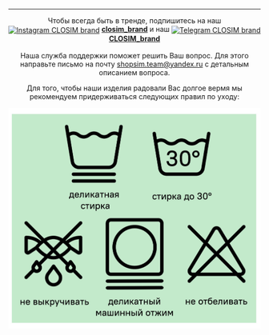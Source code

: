 ****

<p align="center">Чтобы всегда быть в тренде, подпишитесь на наш <a href="https://www.instagram.com/closim_brand/"> <img align="center" alt="Instagram CLOSIM brand" width="20px" src="https://upload.wikimedia.org/wikipedia/commons/thumb/e/e7/Instagram_logo_2016.svg/100px-Instagram_logo_2016.svg.png" /></a>
  <a href="https://www.instagram.com/closim_brand/"><b>closim_brand</b></a>
  и наш <a href="https://t.me/CLOSIM_brand/"> <img align="center" alt="Telegram CLOSIM brand" width="20px" src="https://tdesktop.com/img/iconround128.png" /></a> <a href="https://t.me/CLOSIM_brand/"><b>CLOSIM_brand</b></a> 
<br/>
<br/>
Наша служба поддержки поможет решить Ваш вопрос. Для этого направьте письмо на почту <a href="mailto:shopsim.team@yandex.ru">shopsim.team@yandex.ru</a> с детальным описанием вопроса.
</p>

<p align="center">
  Для того, чтобы наши изделия радовали Вас долгое вермя мы рекомендуем придерживаться следующих правил по уходу:
</p>


<div align="center" width="70%" height="70%">
  <img src="care.png">
</div>
